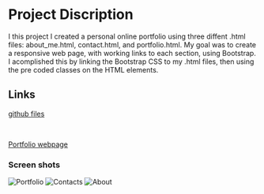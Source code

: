 # Project Discription

I this project I created a personal online portfolio using three diffent .html files: about_me.html, contact.html, and portfolio.html.  My goal was to create a responsive web page, with working links to each section, using Bootstrap.  I acomplished this by linking the Bootstrap CSS to my .html files, then using the pre coded classes on the HTML elements.  


## Links

[github files](https://github.com/Tarbo13/Portfolio)

<br>

[Portfolio webpage](https://tarbo13.github.io/Portfolio/)


### Screen shots

![Portfolio](https://user-images.githubusercontent.com/68627417/93029595-ef005300-f5d0-11ea-9fc1-2bddcf6de737.png)
![Contacts](https://user-images.githubusercontent.com/68627417/93029613-122b0280-f5d1-11ea-8f78-fdb220cd394b.png)
![About](https://user-images.githubusercontent.com/68627417/93029634-3e468380-f5d1-11ea-85ec-2696dd4d6e28.png)